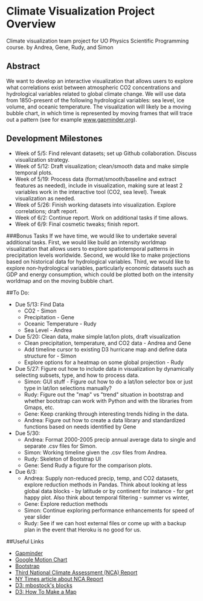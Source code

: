 # Climate Visualization Project Overview
Climate visualization team project for UO Physics Scientific Programming course.
by Andrea, Gene, Rudy, and Simon

## Abstract
We want to develop an interactive visualization that allows users to explore what correlations exist between atmospheric CO2 concentrations and hydrological variables related to global climate change. We will use data from 1850-present of the following hydrological variables: sea level, ice volume, and oceanic temperature. The visualization will likely be a moving bubble chart, in which time is represented by moving frames that will trace out a pattern (see for example www.gapminder.org).

## Development Milestones

- Week of 5/5: Find relevant datasets; set up Github collaboration. Discuss visualization strategy.
- Week of 5/12: Draft visualization; clean/smooth data and make simple temporal plots.
- Week of 5/19: Process data (format/smooth/baseline and extract features as needed), include in visualization, making sure at least 2 variables work in the interactive tool (CO2, sea level). Tweak visualization as needed.
- Week of 5/26: Finish working datasets into visualization. Explore correlations; draft report.
- Week of 6/2: Continue report. Work on additional tasks if time allows.
- Week of 6/9: Final cosmetic tweaks; finish report.

###Bonus Tasks
If we have time, we would like to undertake several additional tasks. First, we would like build an intensity worldmap visualization that allows users to explore spatiotemporal patterns in precipitation levels worldwide. Second, we would like to make projections based on historical data for hydrological variables. Third, we would like to explore non-hydrological variables, particularly economic datasets such as GDP and energy consumption, which could be plotted both on the intensity worldmap and on the moving bubble chart.

##To Do:
- Due 5/13: Find Data
	- CO2 - Simon
	- Precipitation - Gene
	- Oceanic Temperature - Rudy
	- Sea Level - Andrea
- Due 5/20: Clean data, make simple lat/lon plots, draft visualization
	- Clean precipitation, temperature, and CO2 data - Andrea and Gene
	- Add timeline cursor to existing D3 hurricane map and define data structure for - Simon
	- Explore options for a heatmap on some global projection - Rudy
- Due 5/27: Figure out how to include data in visualization by dynamically selecting subsets, type, and how to process data.
 	- Simon: GUI stuff - Figure out how to do a lat/lon selector box or just type in lat/lon selections manually?
	- Rudy: Figure out the "map" vs "trend" situation in bootstrap and whether bootstrap can work with Python and with the libraries from Gmaps, etc. 
	- Gene: Keep cranking through interesting trends hiding in the data.
	- Andrea: Figure out how to create a data library and standardized functions based on needs identified by Gene
- Due 5/30: 
	- Andrea: Format 2000-2005 precip annual average data to single and separate .csv files for Simon.
	- Simon: Working timeline given the .csv files from Andrea.
	- Rudy: Skeleton of Bootstrap UI
	- Gene: Send Rudy a figure for the comparison plots. 
- Due 6/3:
	- Andrea: Supply non-reduced precip, temp, and CO2 datasets, explore reduction methods in Pandas. Think about looking at less global data blocks - by latitude or by continent for instance - for get happy plot. Also think about temporal filtering - summer vs winter, 
	- Gene: Explore reduction methods
	- Simon: Continue exploring performance enhancements for speed of year slider
	- Rudy: See if we can host external files or come up with a backup plan in the event that Heroku is no good for us.
	
##Useful Links
- [Gapminder](http://www.gapminder.org/)
- [Google Motion Chart](https://developers.google.com/chart/interactive/docs/gallery/motionchart?csw=1)
- [Bootstrap](http://getbootstrap.com/)
- [Third National Climate Assessment (NCA) Report](http://www.globalchange.gov/ncadac)
- [NY Times article about NCA Report](http://www.nytimes.com/2014/05/07/science/earth/climate-change-report.html)
- [D3: mbostock's blocks](http://bl.ocks.org/mbostock)
- [D3: How To Make a Map](http://bost.ocks.org/mike/map/)
